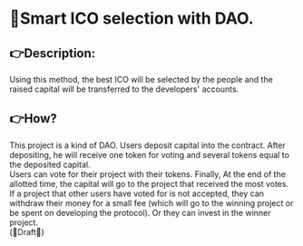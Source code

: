 # :ticket:Smart ICO selection with DAO.
## :point_right:Description:
Using this method, the best ICO will be selected by the people and the raised capital will be transferred to the developers' accounts.
## :point_right:How?
This project is a kind of DAO.
Users deposit capital into the contract. After depositing, he will receive one token for voting and several tokens equal to the deposited capital.<br>
Users can vote for their project with their tokens. Finally, At the end of the allotted time, the capital will go to the project that received the most votes.<br>
If a project that other users have voted for is not accepted, they can withdraw their money for a small fee (which will go to the winning project or be spent on developing the protocol). Or they can invest in the winner project.<br>(:construction:Draft:construction:)

